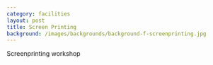 ```yaml
---
category: facilities
layout: post
title: Screen Printing
background: /images/backgrounds/background-f-screenprinting.jpg
---
```

Screenprinting workshop